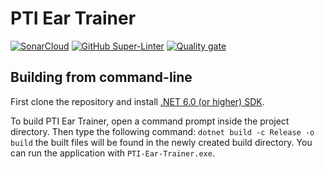 # PTI Ear Trainer
[![SonarCloud](https://sonarcloud.io/images/project_badges/sonarcloud-white.svg)](https://sonarcloud.io/summary/new_code?id=Buduf_PTI-Ear-Trainer)
[![GitHub Super-Linter](https://github.com/Buduf/PTI-Ear-Trainer/workflows/Lint%20Code%20Base/badge.svg)](https://github.com/marketplace/actions/super-linter) [![Quality gate](https://sonarcloud.io/api/project_badges/quality_gate?project=Buduf_PTI-Ear-Trainer)](https://sonarcloud.io/summary/new_code?id=Buduf_PTI-Ear-Trainer)

## Building from command-line

First clone the repository and install [.NET 6.0 (or higher) SDK](https://dotnet.microsoft.com/download/dotnet/6.0).

To build PTI Ear Trainer, open a command prompt inside the project directory. Then type the following command:
`dotnet build -c Release -o build` the built files will be found in the newly created build directory. You can run the application with `PTI-Ear-Trainer.exe`.
